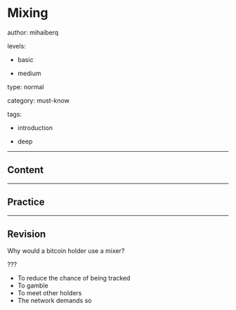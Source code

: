 # Mixing
author: mihaiberq

levels:

  - basic

  - medium

type: normal

category: must-know

tags:

  - introduction

  - deep

---
## Content



---
## Practice




---
## Revision

Why would a bitcoin holder use a mixer?

???

* To reduce the chance of being tracked
* To gamble
* To meet other holders
* The network demands so


